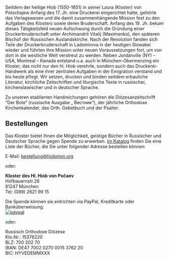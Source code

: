 Seitdem der heilige Hiob (1550-1651) in seiner Laura (Kloster) von Potschajew Anfang des 17. Jh. eine Druckerei eingerichtet hatte, gehörte das Verlagswesen und die damit zusammenhängende Mission fest zu den Aufgaben des Klosters sowie deren Bruderschaft. Anfang des 19. Jh. bekam dieses Tätigkeitsfeld neuen Aufschwung durch die Gründung einer Druckerbruderschaft unter Archimandrit Vitalij (Maximenko), den späteren Bischof der Russischen Auslandskirche.
Nach der Revolution fanden sich Teile der Druckerbruderschaft in Ladomirova in der heutigen Slowakei wieder und führten ihre Mission unter neuen Voraussetzungen fort, um von dort in die westliche Welt verstreut zu werden. Neben Jordanville (NY) – USA, Montreal – Kanada entstand u.a. auch in München-Obermenzing ein Kloster, das nicht nur den hl. Hiob verehrte, sondern auch das Druckerei-Handwerk als  eine ihrer zentralen Aufgaben in der Emigration verstand und bis heute pflegt.
Wir setzen, drucken und binden seitdem erbauliche Literatur, kirchliche Zeitschriften und liturgische Texte in russischer, kirchenslawischer und in deutscher Sprache.

Zu unseren etablierten Handreichungen gehören die Diözesanzeitschrift "Der Bote“ (russische Ausgabe „ Вестник“), der jährliche Orthodoxe Kirchenkalender, das Orth. Gebetbuch und der Psalter.

## Bestellungen
Das Kloster bietet Ihnen die Möglichkeit, geistige Bücher in Russischer und Deutscher Sprache gegen Spende zu erwerben. [Im Katalog](/uploads/assets/pages/verlag/klosterverlag_katalog.pdf) finden Sie eine Liste der Bücher, die Sie unter folgender Adresse bestellen können:

E-Mail: bestellung@hiobmon.org

oder:

**Kloster des Hl. Hiob von Počaev**  
Hofbauernstr.26  
81247 München  
Tel: (089) 2621 99 15  

Die Spende können sie entrichten via PayPal, Kreditkarte oder Banküberweisung:  
[![paypal](https://www.paypal.com/en_US/i/btn/btn_donateCC_LG.gif)](https://www.paypal.com/cgi-bin/webscr?cmd=_s-xclick&hosted_button_id=RGQ)

oder:

Russisch Orthodoxe Diözese  
Kto.Nr.: 15376220  
BLZ: 700 202 70  
IBAN: DE47 7002 0270 0015 3762 20  
BIC: HYVEDEMMXXX
